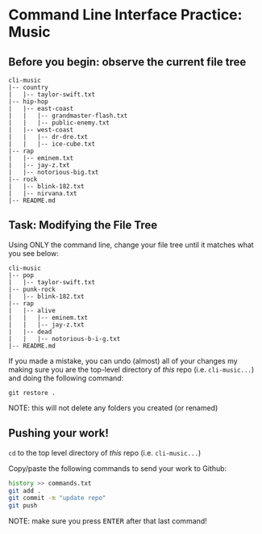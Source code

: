 # Command Line Interface Practice: Music

## Before you begin: observe the current file tree

```
cli-music
|-- country
|   |-- taylor-swift.txt
|-- hip-hop
|   |-- east-coast
|   |   |-- grandmaster-flash.txt
|   |   |-- public-enemy.txt
|   |-- west-coast
|   |   |-- dr-dre.txt
|   |   |-- ice-cube.txt
|-- rap
|   |-- eminem.txt
|   |-- jay-z.txt
|   |-- notorious-big.txt
|-- rock
|   |-- blink-182.txt
|   |-- nirvana.txt
|-- README.md
```

## Task: Modifying the File Tree

Using ONLY the command line, change your file tree until it matches what you see below:

```
cli-music
|-- pop
|   |-- taylor-swift.txt
|-- punk-rock
|   |-- blink-182.txt
|-- rap
|   |-- alive
|   |   |-- eminem.txt
|   |   |-- jay-z.txt
|   |-- dead
|   |   |-- notorious-b-i-g.txt
|-- README.md
```

If you made a mistake, you can undo (almost) all of your changes my making sure you are the top-level directory of _this_ repo (i.e. `cli-music...`) and doing the following command:

`git restore .`

NOTE: this will not delete any folders you created (or renamed)

## Pushing your work!

`cd` to the top level directory of _this_ repo (i.e. `cli-music...`)

Copy/paste the following commands to send your work to Github:
```bash
history >> commands.txt
git add .
git commit -m "update repo"
git push
```

NOTE: make sure you press <kbd>ENTER</kbd> after that last command!